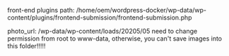 front-end plugins path:
/home/oem/wordpress-docker/wp-data/wp-content/plugins/frontend-submission/frontend-submission.php

photo_url:
/wp-data/wp-content/loads/20205/05
need to change permission from root to www-data, otherwise, you can't save images into this folder!!!!!